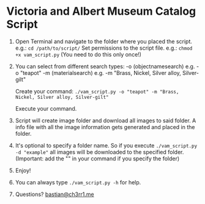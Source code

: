 # Victoria and Albert Museum Catalog Script

1. Open Terminal and navigate to the folder where you placed the script.
e.g.: `cd /path/to/script/`
   Set permissions to the script file. e.g.: `chmod +x vam_script.py`
   (You need to do this only once!)

2. You can select from different search types:
   -o (objectnamesearch) e.g. -o "teapot"
   -m (materialsearch) e.g. -m "Brass, Nickel, Silver alloy, Silver-gilt"
	
   Create your command: `./vam_script.py -o "teapot" -m "Brass, Nickel, Silver alloy, Silver-gilt"`

   Execute your command.

3. Script will create image folder and download all images to said folder.
   A info file with all the image information gets generated and placed in the folder.

4. It's optional to specify a folder name. So if you execute `./vam_script.py -d "example"` all images will be downloaded to the specified folder.
   (Important: add the "" in your command if you specify the folder)

5. Enjoy!

6. You can always type `./vam_script.py -h` for help.

7. Questions? bastian@ch3rr1.me
